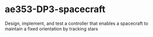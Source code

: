 # ae353-DP3-spacecraft
Design, implement, and test a controller that enables a spacecraft to maintain a fixed orientation by tracking stars
